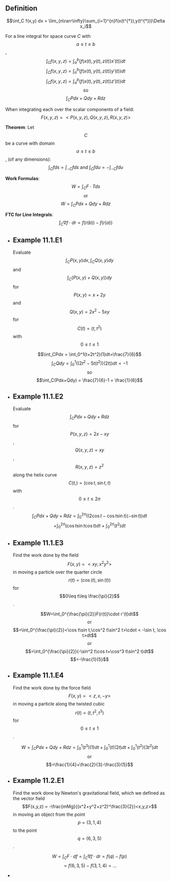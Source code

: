 ## Definition
$$\int_C f(x,y) dx = \lim_{n\rarr\infty}\sum_{i=1}^{n}f(x(t^{*}),y(t^{*}))\Delta x_i$$

For a line integral for space curve $C$ with $$a\leq t \leq b$$,
$$\int_Cf(x,y,z) = \int_a^b(f(x(t),y(t),z(t))x'(t))dt$$
$$\int_Cf(x,y,z) = \int_a^b(f(x(t),y(t),z(t))y'(t))dt$$
$$\int_Cf(x,y,z) = \int_a^b(f(x(t),y(t),z(t))z'(t))dt$$
$$\text{so}$$
$$\int_CPdx+Qdy+Rdz$$

When integrating each over the scalar components of a field:
$$F(x,y,z) = <P(x,y,z), Q(x,y,z), R(x,y,z)>$$

**Theorem**:
Let $$C$$ be a curve with domain $$a\leq t\leq b$$, (of any dimensions):
$$\int_Cfds = \int_{-C}fds \text{ and } \int_Cfdu = -\int_{-C}fdu$$

**Work Formulas**:
$$W=\int_CF\cdot Tds$$
$$\text{or}$$
$$W=\int_CPdx+Qdy+Rdz$$

**FTC for Line Integrals**:
$$\int_C\nabla f\cdot dr=f(r(b))-f(r(a))$$
- ## Example 11.1.E1
  Evaluate $$\int_C P(x,y)dx, \int_C Q(x,y)dy$$ and $$\int_C(P(x,y) + Q(x,y))dy$$ for $$P(x,y) = x+2y$$ and $$Q(x,y) = 2x^2 - 5xy$$ for $$C(t) = (t,t^2)$$ with $$0\leq t\leq 1$$
  
  $$\int_CPdx = \int_0^1(t+2t^2)(1)dt=\frac{7}{6}$$
  $$\int_CQdy = \int_0^1((2t^2-5t(t^2))(2t))dt=-1$$
  $$\text{so}$$
  $$\int_C(Pdx+Qdy) = \frac{7}{6}-1 = \frac{1}{6}$$
- ## Example 11.1.E2
  Evaluate $$\int_CPdx+Qdy+Rdz$$ for $$P(x,y,z) = 2x-xy$$, $$Q(x,y,z) = xy$$, $$R(x,y,z) = z^2$$ along the helix curve $$C(t,) = (\cos t, \sin t, t)$$ with $$0\leq t \leq 2\pi$$.
  $$\int_CPdx+Qdy+Rdz=\int_0^{2\pi}((2\cos t - \cos t \sin t)(-\sin t))dt$$
  $$+\int_0^{2\pi}(\cos t \sin t\cos t)dt + \int_0^{2\pi}(t^2)dt$$
- ## Example 11.1.E3
  Find the work done by the field $$F(x,y) = <xy, x^2y^2>$$ in moving a particle over the quarter circle $$r(t) = (\cos(t),\sin(t))$$ for $$0\leq t\leq \frac{\pi}{2}$$.
  
  $$W=\int_0^{\frac{\pi}{2}}F(r(t))\cdot r'(t)dt$$
  $$\text{or}$$
  $$=\int_0^{\frac{\pi}{2}}<\cos t\sin t,\cos^2 t\sin^2 t>\cdot < -\sin t, \cos t>dt$$
  $$\text{or}$$
  $$=\int_0^{\frac{\pi}{2}}(-\sin^2 t\cos t+\cos^3 t\sin^2 t)dt$$
  $$=-\frac{1}{5}$$
- ## Example 11.1.E4
  Find the work done by the force field $$F(x,y) = <z,x,-y>$$ in moving a particle along the twisted cubic $$r(t) = (t, t^2, t^3)$$ for $$0 \leq t \leq 1$$.
  
  $$W=\int_C Pdx + Qdy + Rdz = \int_0^1(t^3)(1)dt+\int_0^1(t)(2t)dt+\int_0^1(t^2)(3t^2)dt$$
  $$\text{or}$$
  $$=\frac{1}{4}+\frac{2}{3}-\frac{3}{5}$$
- ## Example 11.2.E1
  Find the work done by Newton's gravitational field, which we defined as the vector field $$F(x,y,z) = -\frac{mMg}{(x^2+y^2+z^2)^\frac{3}{2}}<x,y,z>$$ in moving an object from the point $$p=(3,1,4)$$ to the point $$q=(6,3,5)$$.
  
  $$W=\int_C F\cdot df=\int_C \nabla f \cdot dr = f(q) - f(p)$$
  $$=f(6,3,5) - f(3,1,4) = ...$$
-